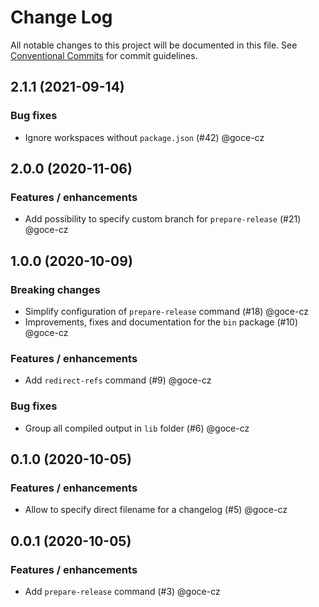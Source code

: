 # Change Log

All notable changes to this project will be documented in this file.
See [Conventional Commits](https://conventionalcommits.org) for commit guidelines.

## 2.1.1 (2021-09-14)

### Bug fixes

- Ignore workspaces without `package.json` (#42) @goce-cz

## 2.0.0 (2020-11-06)

### Features / enhancements

- Add possibility to specify custom branch for `prepare-release` (#21) @goce-cz

## 1.0.0 (2020-10-09)

### Breaking changes

- Simplify configuration of `prepare-release` command (#18) @goce-cz 
- Improvements, fixes and documentation for the `bin` package (#10) @goce-cz 

### Features / enhancements

- Add `redirect-refs` command (#9) @goce-cz 

### Bug fixes

- Group all compiled output in `lib` folder (#6) @goce-cz 


## 0.1.0 (2020-10-05)

### Features / enhancements

- Allow to specify direct filename for a changelog (#5) @goce-cz


## 0.0.1 (2020-10-05)

### Features / enhancements

- Add `prepare-release` command (#3) @goce-cz
